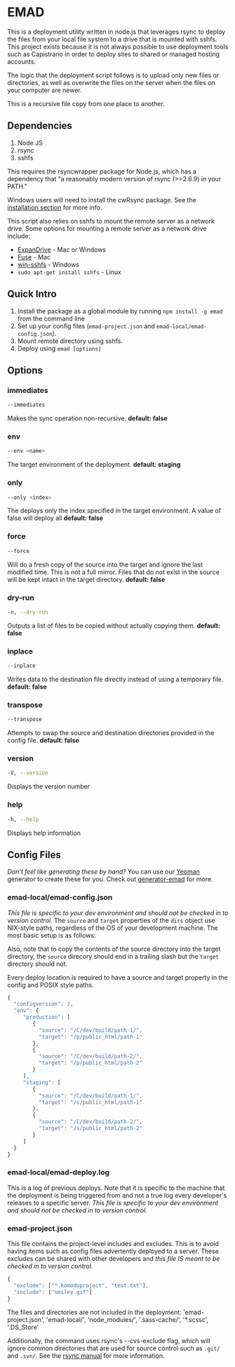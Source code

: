 # EMAD

This is a deployment utility written in node.js that leverages rsync to deploy the files
from your local file system to a drive that is mounted with sshfs. This project exists
because it is not always possible to use deployment tools such as Capistrano in order
to deploy sites to shared or managed hosting accounts. 

The logic that the deployment script follows is to upload only new files or directories,
as well as overwrite the files on the server when the files on your computer are newer.

This is a recursive file copy from one place to another.

## Dependencies
1. Node JS
2. rsync
3. sshfs

This requires the rsyncwrapper package for Node.js, which has a dependency that
"a reasonably modern version of rsync (>=2.6.9) in your PATH."

Windows users will need to install the cwRsync package. See the
[installation section](http://www.rsync.net/resources/howto/windows_rsync.html) for more info.

This script also relies on sshfs to mount the remote server as a network drive. Some options for mounting a remote server as a network drive include:
* [ExpanDrive](http://expandrive.com/) - Mac or Windows
* [Fuse](http://osxfuse.github.io/) - Mac
* [win-sshfs](https://code.google.com/p/win-sshfs/) - Windows
* `sudo apt-get install sshfs` - Linux

## Quick Intro
1. Install the package as a global module by running `npm install -g emad` from the command line
2. Set up your config files (`emad-project.json` and `emad-local/emad-config.json`). 
3. Mount remote directory using sshfs. 
4. Deploy using `emad [options]`

## Options

### immediates
```bash
--immediates
```
Makes the sync operation non-recursive. __default: false__

### env
```bash
--env <name>
```
The target environment of the deployment. __default: staging__

### only
```bash
--only <index>
```
The deploys only the index specified in the target environment. A value of false will deploy all __default: false__

### force
```bash
--force
```
Will do a fresh copy of the source into the target and ignore the last modified time.
This is not a full mirror. Files that do not exist in the source will be kept intact in
the target directory. __default: false__

### dry-run
```bash
-n, --dry-run
```
Outputs a list of files to be copied without actually copying them. __default: false__

### inplace
```bash
--inplace
```
Writes data to the destination file directly instead of using a temporary file. __default: false__

### transpose
```bash
--transpose
```
Attempts to swap the source and destination directories provided in the config file. __default: false__

### version
```bash
-V, --version
```
Displays the version number

### help
```bash
-h, --help
```
Displays help information

## Config Files
_Don't feel like generating these by hand?_ You can use our [Yeoman](http://yeoman.io) generator to create these for you.
Check out [generator-emad](https://www.npmjs.com/package/generator-emad) for more.

### emad-local/emad-config.json
_This file is specific to your dev environment and should not be checked in to version control._
The `source` and `target` properties of the `dirs` object use NIX-style paths, regardless of
the OS of your development machine. The most basic setup is as follows:

Also, note that to copy the contents of the source directory into the target directory, the
`source` direcory should end in a trailing slash but the `target` directory should not.

Every deploy location is required to have a source and target property in the config and POSIX style paths.

```js
{
  "configversion": 2,
  "env": {
     "production": [
        {
          "source": "/C/dev/build/path-1/",
          "target": "/p/public_html/path-1"
        },
        {
          "source": "/C/dev/build/path-2/",
          "target": "/p/public_html/path-2"
        }
     ],
     "staging": [
        {
          "source": "/C/dev/build/path-1/",
          "target": "/s/public_html/path-1"
        },
        {
          "source": "/C/dev/build/path-2/",
          "target": "/s/public_html/path-2"
        }
     ]
  }
}
```

### emad-local/emad-deploy.log
This is a log of previous deploys. Note that it is specific to the machine that the deployment
is being triggered from and not a true log every developer's releases to a specific server.
_This file is specific to your dev environment and should not be checked in to version control._

### emad-project.json
This file contains the project-level includes and excludes. This is to avoid having items
such as config files advertently deployed to a server. These excludes can be shared with
other developers and _this file IS meant to be checked in to version control._

```js
{
  "exclude": ["*.komodoproject", "test.txt"],
  "include": ["smiley.gif"]
}
```
The files and directories are not included in the deployment:
'emad-project.json', 'emad-local/', 'node_modules/', '.sass-cache/', '*.scssc', '.DS_Store'

Additionally, the command uses rsync's --cvs-exclude flag, which will ignore common directories that
are used for source control such as `.git/` and `.svn/`.
See the [rsync manual](https://download.samba.org/pub/rsync/rsync.html) for more information.
